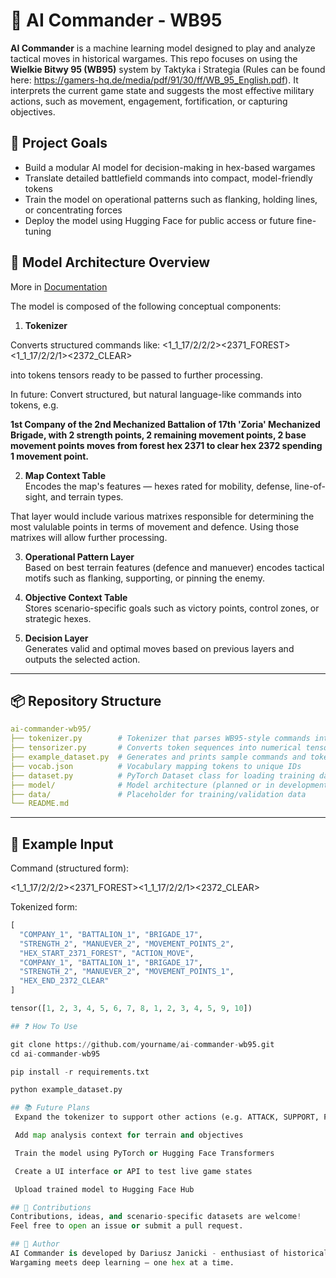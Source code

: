 # 🤖 AI Commander - WB95

**AI Commander** is a machine learning model designed to play and analyze tactical moves in historical wargames. This repo focuses on using the **Wielkie Bitwy 95 (WB95)** system by Taktyka i Strategia (Rules can be found here: https://gamers-hq.de/media/pdf/91/30/ff/WB_95_English.pdf). It interprets the current game state and suggests the most effective military actions, such as movement, engagement, fortification, or capturing objectives.

## 🎯 Project Goals

- Build a modular AI model for decision-making in hex-based wargames
- Translate detailed battlefield commands into compact, model-friendly tokens
- Train the model on operational patterns such as flanking, holding lines, or concentrating forces
- Deploy the model using Hugging Face for public access or future fine-tuning

## 🧩 Model Architecture Overview

More in [Documentation](docs/docs.md)

The model is composed of the following conceptual components:

1. **Tokenizer**  

Converts structured commands like:
<1_1_17/2/2/2><2371_FOREST><MOVE><1_1_17/2/2/1><2372_CLEAR>

into tokens tensors ready to be passed to further processing.

In future: Convert structured, but natural language-like commands into tokens, e.g.

**1st Company of the 2nd Mechanized Battalion of 17th 'Zoria' Mechanized Brigade, with 2 strength points, 2 remaining movement points, 2 base movement points moves from forest hex 2371 to clear hex 2372 spending 1 movement point.**

2. **Map Context Table**  
Encodes the map's features — hexes rated for mobility, defense, line-of-sight, and terrain types.

That layer would include various matrixes responsible for determining the most valulable points in terms of movement and defence. Using those matrixes will allow further processing.

3. **Operational Pattern Layer**  
Based on best terrain features (defence and manuever) encodes tactical motifs such as flanking, supporting, or pinning the enemy.

4. **Objective Context Table**  
Stores scenario-specific goals such as victory points, control zones, or strategic hexes.

5. **Decision Layer**  
Generates valid and optimal moves based on previous layers and outputs the selected action.

---

## 📦 Repository Structure

```yaml
ai-commander-wb95/
├── tokenizer.py        # Tokenizer that parses WB95-style commands into model-ready tokens
├── tensorizer.py       # Converts token sequences into numerical tensors
├── example_dataset.py  # Generates and prints sample commands and tokenized output
├── vocab.json          # Vocabulary mapping tokens to unique IDs
├── dataset.py          # PyTorch Dataset class for loading training data
├── model/              # Model architecture (planned or in development)
├── data/               # Placeholder for training/validation data
└── README.md
```

---

## 🧪 Example Input

Command (structured form):

<1_1_17/2/2/2><2371_FOREST><MOVE><1_1_17/2/2/1><2372_CLEAR>

Tokenized form:

```python
[
  "COMPANY_1", "BATTALION_1", "BRIGADE_17",
  "STRENGTH_2", "MANUEVER_2", "MOVEMENT_POINTS_2",
  "HEX_START_2371_FOREST", "ACTION_MOVE",
  "COMPANY_1", "BATTALION_1", "BRIGADE_17",
  "STRENGTH_2", "MANUEVER_2", "MOVEMENT_POINTS_1",
  "HEX_END_2372_CLEAR"
]

tensor([1, 2, 3, 4, 5, 6, 7, 8, 1, 2, 3, 4, 5, 9, 10])

## ❓ How To Use

git clone https://github.com/yourname/ai-commander-wb95.git
cd ai-commander-wb95

pip install -r requirements.txt

python example_dataset.py

## 📚 Future Plans
 Expand the tokenizer to support other actions (e.g. ATTACK, SUPPORT, FORTIFY)

 Add map analysis context for terrain and objectives

 Train the model using PyTorch or Hugging Face Transformers

 Create a UI interface or API to test live game states

 Upload trained model to Hugging Face Hub

## 🤝 Contributions
Contributions, ideas, and scenario-specific datasets are welcome!
Feel free to open an issue or submit a pull request.

## 🧠 Author
AI Commander is developed by Dariusz Janicki - enthusiast of historical strategy games and AI systems.
Wargaming meets deep learning — one hex at a time.

